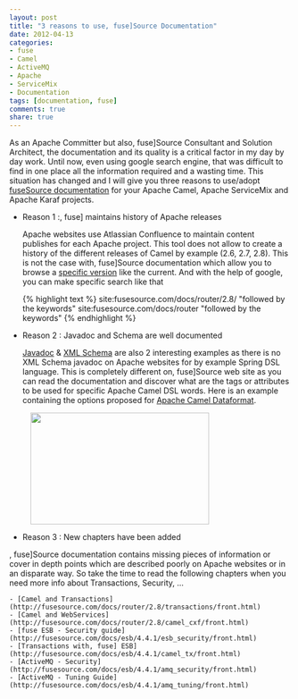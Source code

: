 ```yaml
---
layout: post
title: "3 reasons to use, fuse]Source Documentation"
date: 2012-04-13
categories:
- fuse
- Camel
- ActiveMQ
- Apache
- ServiceMix
- Documentation
tags: [documentation, fuse]
comments: true
share: true
---
```


As an Apache Committer but also, fuse]Source Consultant and Solution Architect, the documentation and its quality is a critical factor in my day by day work.
Until now, even using google search engine, that was difficult to find in one place all the information required and a wasting time.
This situation has changed and I will give you three reasons to use/adopt [fuseSource documentation](http://fusesource.com/documentation/) for your Apache Camel,
Apache ServiceMix and Apache Karaf projects.

  * Reason 1 :, fuse] maintains history of Apache releases

    Apache websites use Atlassian Confluence to maintain content publishes for each Apache project. This tool does not allow to create a history of the different releases
    of Camel by example (2.6, 2.7, 2.8). This is not the case with, fuse]Source documentation which allow you to browse a [specific version](http://fusesource.com/documentation/) like the current.
    And with the help of google, you can make specific search like that

    {% highlight text %}
    site:fusesource.com/docs/router/2.8/ "followed by the keywords"
    site:fusesource.com/docs/router "followed by the keywords"
    {% endhighlight %}

  * Reason 2 : Javadoc and Schema are well documented

    [Javadoc](http://fusesource.com/docs/router/2.8/apidoc/index.html) & [XML Schema](http://fusesource.com/docs/router/2.8/xmlref/index.html) are also 2 interesting examples as there is no XML Schema javadoc
    on Apache websites for by example Spring DSL language. This is completely different on, fuse]Source web site as you can read the documentation and discover what are the tags or attributes
    to be used for specific Apache Camel DSL words. Here is an example containing the options proposed for [Apache Camel Dataformat](http://fusesource.com/docs/router/2.8/xmlref/http.camel.apache.org.2033734988/element/dataformats.html).

    <a href="{{site.url}}/assets/images/xsd_schema_doc.png" imageanchor="1" style="margin-left: 1em; margin-right: 1em;"><img border="0" height="200" src="{{site.url}}/assets/images/xsd_schema_doc.png" width="320"/></a>

  * Reason 3 : New chapters have been added

   , fuse]Source documentation contains missing pieces of information or cover in depth points which are described poorly on Apache websites or in an disparate way.
    So take the time to read the following chapters when you need more info about Transactions, Security, ...

    - [Camel and Transactions](http://fusesource.com/docs/router/2.8/transactions/front.html)
    - [Camel and WebServices](http://fusesource.com/docs/router/2.8/camel_cxf/front.html)
    - [fuse ESB - Security guide](http://fusesource.com/docs/esb/4.4.1/esb_security/front.html)
    - [Transactions with, fuse] ESB](http://fusesource.com/docs/esb/4.4.1/camel_tx/front.html)
    - [ActiveMQ - Security](http://fusesource.com/docs/esb/4.4.1/amq_security/front.html)
    - [ActiveMQ - Tuning Guide](http://fusesource.com/docs/esb/4.4.1/amq_tuning/front.html)
